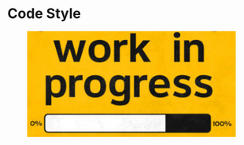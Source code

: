 # Code Style

<figure><img src="../../.gitbook/assets/image (238).png" alt=""><figcaption></figcaption></figure>
